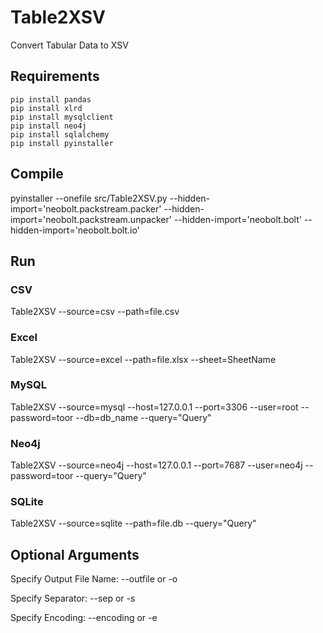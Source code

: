 # Table2XSV
Convert Tabular Data to XSV

## Requirements
    pip install pandas
    pip install xlrd
    pip install mysqlclient
    pip install neo4j
    pip install sqlalchemy
    pip install pyinstaller

## Compile
pyinstaller --onefile src/Table2XSV.py --hidden-import='neobolt.packstream.packer' --hidden-import='neobolt.packstream.unpacker' --hidden-import='neobolt.bolt' --hidden-import='neobolt.bolt.io'

## Run
### CSV
Table2XSV --source=csv --path=file.csv

### Excel
Table2XSV --source=excel --path=file.xlsx --sheet=SheetName

### MySQL
Table2XSV --source=mysql --host=127.0.0.1 --port=3306 --user=root --password=toor --db=db_name --query="Query"

### Neo4j
Table2XSV --source=neo4j --host=127.0.0.1 --port=7687 --user=neo4j --password=toor --query="Query"

### SQLite
Table2XSV --source=sqlite --path=file.db --query="Query"

## Optional Arguments
Specify Output File Name: --outfile or -o

Specify Separator: --sep or -s

Specify Encoding: --encoding or -e